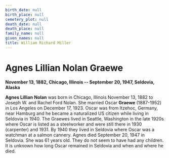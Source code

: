 ```yaml
---
birth_date: null
birth_place: null
cemetery_plot: null
death_date: null
death_place: null
family_name: null
given_names: null
title: William Richard Miller
---
```


# Agnes Lillian Nolan Graewe

**November 13, 1882, Chicago, Illinois -- September 20, 1947, Seldovia,
Alaska**

**Agnes Lillian** **Nolan** was born in Chicago, Illinois
November 13, 1882 to Joseph W. and Rachel Ford Nolan. She
married Oscar **Graewe** (1887-1952) in Los Angeles on December 17,
1923. Oscar was from Itzehoc, Germany, near Hamburg and he became a
naturalized US citizen while living in Seldovia in 1940. The Graewes
lived in Seattle, Washington in the late 1920s where Oscar is listed as
a steelworker and were still there in 1930 (carpenter) and 1931. By 1940
they lived in Seldovia where Oscar was a watchman at a salmon cannery.
Agnes died September 20, 1947 in Seldovia. She was 61 years old. They do
not seem to have had any children. It is unknown how long Oscar remained
in Seldovia and when and where he died.
